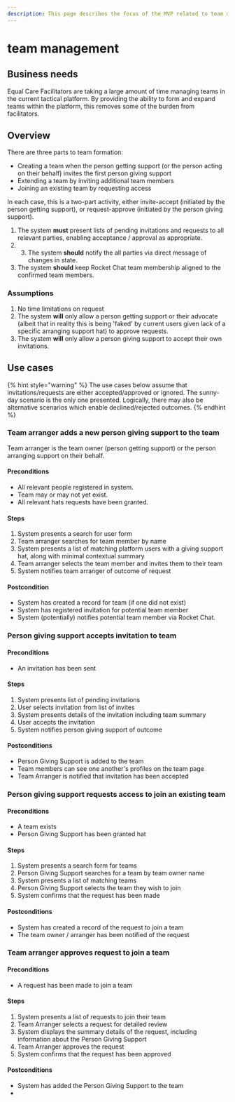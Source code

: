 ```yaml
---
description: This page describes the focus of the MVP related to team management
---
```


# team management

## Business needs

Equal Care Facilitators are taking a large amount of time managing teams in the current tactical platform. By providing the ability to form and expand teams within the platform, this removes some of the burden from facilitators.

## Overview

There are three parts to team formation:

* Creating a team when the person getting support \(or the person acting on their behalf\) invites the first person giving support
* Extending a team by inviting additional team members
* Joining an existing team by requesting access

In each case, this is a two-part activity, either invite-accept \(initiated by the person getting support\), or request-approve \(initiated by the person giving support\).

1. The system **must** present lists of pending invitations and requests to all relevant parties, enabling acceptance / approval as appropriate.
2. 3. The system **should** notify the all parties via direct message of changes in state.
4. The system **should** keep Rocket Chat team membership aligned to the confirmed team members.

### Assumptions

1. No time limitations on request
2. The system **will** only allow a person getting support or their advocate \(albeit that in reality this is being 'faked' by current users given lack of a specific arranging support hat\) to approve requests.
3. The system **will** only allow a person giving support to accept their own invitations.

## Use cases

{% hint style="warning" %}
The use cases below assume that invitations/requests are either accepted/approved or ignored. The sunny-day scenario is the only one presented. Logically, there may also be alternative scenarios which enable declined/rejected outcomes.
{% endhint %}

### Team arranger adds a new person giving support to the team

Team arranger is the team owner \(person getting support\) or the person arranging support on their behalf.

#### Preconditions

* All relevant people registered in system.
* Team may or may not yet exist.
* All relevant hats requests have been granted.

#### Steps

1. System presents a search for user form
2. Team arranger searches for team member by name
3. System presents a list of matching platform users with a giving support hat, along with minimal contextual summary
4. Team arranger selects the team member and invites them to their team
5. System notifies team arranger of outcome of request

#### Postcondition

* System has created a record for team \(if one did not exist\)
* System has registered invitation for potential team member
* System \(potentially\) notifies potential team member via Rocket Chat.

### Person giving support accepts invitation to team

#### Preconditions

* An invitation has been sent

#### Steps

1. System presents list of pending invitations
2. User selects invitation from list of invites
3. System presents details of the invitation including team summary
4. User accepts the invitation
5. System notifies person giving support of outcome

#### Postconditions

* Person Giving Support is added to the team
* Team members can see one another's profiles on the team page
* Team Arranger is notified that invitation has been accepted

### Person giving support requests access to join an existing team

#### Preconditions

* A team exists
* Person Giving Support has been granted hat

#### Steps

1. System presents a search form for teams
2. Person Giving Support searches for a team by team owner name
3. System presents a list of matching teams
4. Person Giving Support selects the team they wish to join
5. System confirms that the request has been made

#### Postconditions

* System has created a record of the request to join a team
* The team owner / arranger has been notified of the request

### Team arranger approves request to join a team

#### Preconditions

* A request has been made to join a team

#### Steps

1. System presents a list of requests to join their team
2. Team Arranger selects a request for detailed review
3. System displays the summary details of the request, including information about the Person Giving Support
4. Team Arranger approves the request
5. System confirms that the request has been approved

#### Postconditions

* System has added the Person Giving Support to the team
* 






